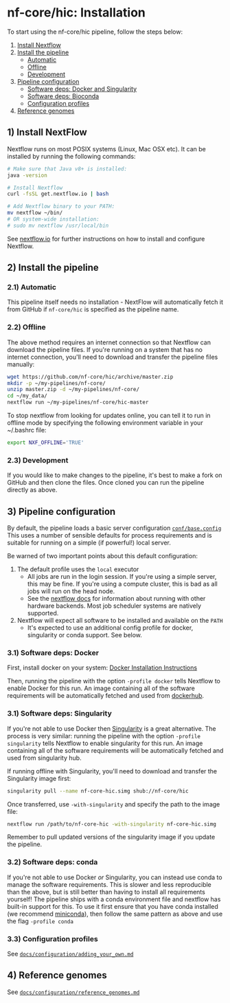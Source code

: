 # nf-core/hic: Installation

To start using the nf-core/hic pipeline, follow the steps below:

1. [Install Nextflow](#1-install-nextflow)
2. [Install the pipeline](#2-install-the-pipeline)
    * [Automatic](#21-automatic)
    * [Offline](#22-offline)
    * [Development](#23-development)
3. [Pipeline configuration](#3-pipeline-configuration)
    * [Software deps: Docker and Singularity](#31-software-deps-docker-and-singularity)
    * [Software deps: Bioconda](#32-software-deps-bioconda)
    * [Configuration profiles](#33-configuration-profiles)
4. [Reference genomes](#4-reference-genomes)

## 1) Install NextFlow

Nextflow runs on most POSIX systems (Linux, Mac OSX etc). It can be installed
by running the following commands:

```bash
# Make sure that Java v8+ is installed:
java -version

# Install Nextflow
curl -fsSL get.nextflow.io | bash

# Add Nextflow binary to your PATH:
mv nextflow ~/bin/
# OR system-wide installation:
# sudo mv nextflow /usr/local/bin
```

See [nextflow.io](https://www.nextflow.io/) for further instructions on how to
install and configure Nextflow.

## 2) Install the pipeline

### 2.1) Automatic

This pipeline itself needs no installation - NextFlow will automatically fetch
it from GitHub if `nf-core/hic` is specified as the pipeline name.

### 2.2) Offline

The above method requires an internet connection so that Nextflow can download
the pipeline files. If you're running on a system that has no internet
connection, you'll need to download and transfer the pipeline files manually:

```bash
wget https://github.com/nf-core/hic/archive/master.zip
mkdir -p ~/my-pipelines/nf-core/
unzip master.zip -d ~/my-pipelines/nf-core/
cd ~/my_data/
nextflow run ~/my-pipelines/nf-core/hic-master
```

To stop nextflow from looking for updates online, you can tell it to run in
offline mode by specifying the following environment variable in your
~/.bashrc file:

```bash
export NXF_OFFLINE='TRUE'
```

### 2.3) Development

If you would like to make changes to the pipeline, it's best to make a fork on
GitHub and then clone the files. Once cloned you can run the pipeline directly
as above.

## 3) Pipeline configuration

By default, the pipeline loads a basic server configuration
[`conf/base.config`](../conf/base.config)
This uses a number of sensible defaults for process requirements and is
suitable for running on a simple (if powerful!) local server.

Be warned of two important points about this default configuration:

1. The default profile uses the `local` executor
    * All jobs are run in the login session. If you're using a simple server,
this may be fine. If you're using a compute cluster, this is bad as all jobs
will run on the head node.
    * See the
[nextflow docs](https://www.nextflow.io/docs/latest/executor.html) for
information about running with other hardware backends. Most job scheduler
systems are natively supported.
2. Nextflow will expect all software to be installed and available on the
`PATH`
    * It's expected to use an additional config profile for docker, singularity
or conda support. See below.

### 3.1) Software deps: Docker

First, install docker on your system:
[Docker Installation Instructions](https://docs.docker.com/engine/installation/)

Then, running the pipeline with the option `-profile docker` tells Nextflow to
enable Docker for this run. An image containing all of the software
requirements will be automatically fetched and used from
[dockerhub](https://hub.docker.com/r/nfcore/hic).

### 3.1) Software deps: Singularity

If you're not able to use Docker then
[Singularity](http://singularity.lbl.gov/) is a great alternative.
The process is very similar: running the pipeline with the option
`-profile singularity` tells Nextflow to enable singularity for this run.
An image containing all of the software requirements will be automatically
fetched and used from singularity hub.

If running offline with Singularity, you'll need to download and transfer the
Singularity image first:

```bash
singularity pull --name nf-core-hic.simg shub://nf-core/hic
```

Once transferred, use `-with-singularity` and specify the path to the image
file:

```bash
nextflow run /path/to/nf-core-hic -with-singularity nf-core-hic.simg
```

Remember to pull updated versions of the singularity image if you update the
pipeline.

### 3.2) Software deps: conda

If you're not able to use Docker _or_ Singularity, you can instead use conda to
manage the software requirements.
This is slower and less reproducible than the above, but is still better than
having to install all requirements yourself!
The pipeline ships with a conda environment file and nextflow has built-in
support for this.
To use it first ensure that you have conda installed (we recommend
[miniconda](https://conda.io/miniconda.html)), then follow the same pattern
as above and use the flag `-profile conda`

### 3.3) Configuration profiles

See [`docs/configuration/adding_your_own.md`](configuration/adding_your_own.md)

## 4) Reference genomes

See [`docs/configuration/reference_genomes.md`](configuration/reference_genomes.md)

